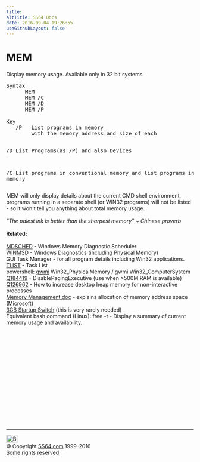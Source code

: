 ```yaml
---
title:
altTitle: SS64 Docs
date: 2016-09-04 19:26:55
useGithubLayout: false
---
```

<!-- #BeginLibraryItem "/Library/head_nt.lbi" --><!-- #EndLibraryItem --><h1>MEM</h1> 
<p>Display memory usage. Available only in 32 bit systems.</p>
<pre>Syntax
      MEM 
      MEM /C
      MEM /D
      MEM /P<br>
Key<br>   /P   List programs in memory
        with the memory address and size of each 

   /D   List Programs(as /P) and also Devices

   /C   List programs in conventional memory and
        list programs in upper memory</pre>
<p> MEM will only display details about the current CMD shell environment, programs running in a separate shell (or WIN32 programs) will not be listed 
- so it won't tell you anything about total memory usage.<br>
<br>
<i class="quote">“The palest ink is better than the sharpest memory” ~ Chinese proverb</i><br>
<br>
<b>Related:</b><br>
<br>
<a href="run.html">MDSCHED</a> - Windows Memory Diagnostic Scheduler<br>
<a href="winmsd.html">WINMSD</a> - Windows  Diagnostics (including Physical Memory)<br>
GUI Task Manager - for all program details including Win32 applications.<br>
<a href="tlist.html">TLIST</a> - Task List<br>
powershell: <a href="../ps/get-wmiobject.html">gwmi</a> Win32_PhysicalMemory / gwmi Win32_ComputerSystem
<br>
<a href="https://support.microsoft.com/kb/q184419/">Q184419</a> - DisablePagingExecutive (use  when &gt;500M RAM is available) <a href="http://support.microsoft.com/kb/q126962/"><br>
Q126962</a> - How to increase desktop heap memory for non-interactive processes<br>
<a href="http://download.microsoft.com/download/e/b/a/eba1050f-a31d-436b-9281-92cdfeae4b45/mem-mgmt.doc">Memory Management.doc</a> -  explains allocation of memory address space (Microsoft) <br>
<a href="http://www.microsoft.com/technet/prodtechnol/exchange/guides/E2k3Perf_ScalGuide/e834e9c7-708c-43bf-b877-e14ae443ecbf.mspx">3GB Startup Switch</a> (this is very rarely needed) <br>
Equivalent bash command (Linux): free -t - Display a summary of current memory usage and availability.</p><!-- #BeginLibraryItem "/Library/foot_nt.lbi" --><p>
<!-- windows300 -->
<ins class="adsbygoogle" style="display:inline-block;width:300px;height:250px" data-ad-client="ca-pub-6140977852749469" data-ad-slot="7649547908"></ins>
<script>
(adsbygoogle = window.adsbygoogle || []).push({});
</script></p>
<hr>
<div id="bl" class="footer"><a href="mem.html#"><img src="../images/top.png" width="30" height="22" alt="Back to the Top"></a></div>
<div id="br" class="footer, tagline">© Copyright <a href="../index.html">SS64.com</a> 1999-2016<br>
Some rights reserved</div><!-- #EndLibraryItem -->

